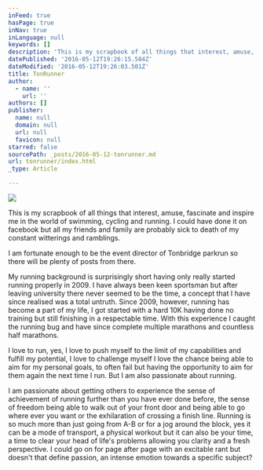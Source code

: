 ```yaml
---
inFeed: true
hasPage: true
inNav: true
inLanguage: null
keywords: []
description: 'This is my scrapbook of all things that interest, amuse, fascinate and inspire me in the world of swimming, cycling and running. I could have done it on facebook but all my friends and family are probably sick to death of my constant witterings and ramblings. '
datePublished: '2016-05-12T19:26:15.584Z'
dateModified: '2016-05-12T19:26:03.501Z'
title: TonRunner
author:
  - name: ''
    url: ''
authors: []
publisher:
  name: null
  domain: null
  url: null
  favicon: null
starred: false
sourcePath: _posts/2016-05-12-tonrunner.md
url: tonrunner/index.html
_type: Article

---
```

![](https://the-grid-user-content.s3-us-west-2.amazonaws.com/563eea29-1d34-4fb2-990c-e7e51154e88d.jpg)

This is my scrapbook of all things that interest, amuse, fascinate and inspire me in the world of swimming, cycling and running. I could have done it on facebook but all my friends and family are probably sick to death of my constant witterings and ramblings.

I am fortunate enough to be the event director of Tonbridge parkrun so there will be plenty of posts from there. 

My running background is surprisingly short having only really started running properly in 2009\. I have always been keen sportsman but after leaving university there never seemed to be the time, a concept that I have since realised was a total untruth. Since 2009, however, running has become a part of my life, I got started with a hard 10K having done no training but still finishing in a respectable time. With this experience I caught the running bug and have since complete multiple marathons and countless half marathons. 

I love to run, yes, I love to push myself to the limit of my capabilities and fulfill my potential, I love to challenge myself I love the chance being able to aim for my personal goals, to often fail but having the opportunity to aim for them again the next time I run. But I am also passionate about running.

I am passionate about getting others to experience the sense of achievement of running further than you have ever done before, the sense of freedom being able to walk out of your front door and being able to go where ever you want or the exhilaration of crossing a finish line. Running is so much more than just going from A-B or for a jog around the block, yes it can be a mode of transport, a physical workout but it can also be your time, a time to clear your head of life's problems allowing you clarity and a fresh perspective. I could go on for page after page with an excitable rant but doesn't that define passion, an intense emotion towards a specific subject?
